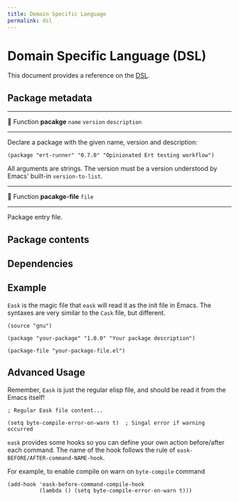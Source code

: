 ```yaml
---
title: Domain Specific Language
permalink: dsl
---
```


# Domain Specific Language (DSL)

This document provides a reference on the [DSL](https://en.wikipedia.org/wiki/Domain-specific_language).

## Package metadata

---
🔎 Function **pacakge** `name` `version` `description`

---

Declare a package with the given name, version and description:

```elisp
(package "ert-runner" "0.7.0" "Opinionated Ert testing workflow")
```

All arguments are strings. The version must be a version understood by Emacs'
built-in `version-to-list`.

---
🔎 Function **pacakge-file** `file`

---

Package entry file.

## Package contents

## Dependencies

## Example

`Eask` is the magic file that `eask` will read it as the init file in Emacs.
The syntaxes are very similar to the `Cask` file, but different.

```elisp
(source "gnu")

(package "your-package" "1.0.0" "Your package description")

(package-file "your-package-file.el")
```

## Advanced Usage

Remember, `Eask` is just the regular elisp file, and should be read it from
the Emacs itself!

```elisp
; Regular Eask file content...

(setq byte-compile-error-on-warn t)  ; Singal error if warning occurred
```

`eask` provides some hooks so you can define your own action before/after
each command. The name of the hook follows the rule of
`eask-BEFORE/AFTER-command-NAME-hook`.

For example, to enable compile on warn on `byte-compile` command

```elisp
(add-hook 'eask-before-command-compile-hook 
          (lambda () (setq byte-compile-error-on-warn t)))
```
